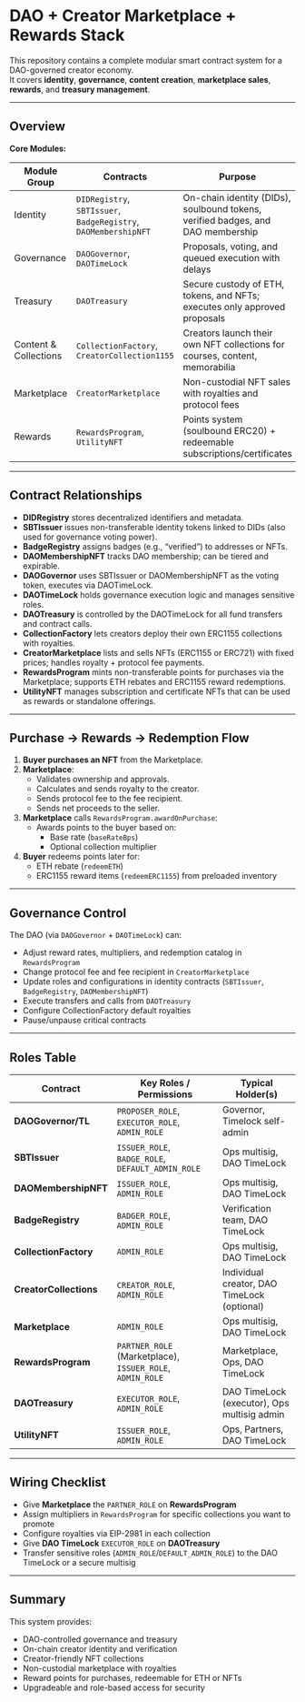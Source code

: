 # DAO + Creator Marketplace + Rewards Stack

This repository contains a complete modular smart contract system for a DAO-governed creator economy.  
It covers **identity**, **governance**, **content creation**, **marketplace sales**, **rewards**, and **treasury management**.

---

## Overview

**Core Modules:**

| Module Group        | Contracts                                                                 | Purpose |
|---------------------|---------------------------------------------------------------------------|---------|
| Identity            | `DIDRegistry`, `SBTIssuer`, `BadgeRegistry`, `DAOMembershipNFT`           | On-chain identity (DIDs), soulbound tokens, verified badges, and DAO membership |
| Governance          | `DAOGovernor`, `DAOTimeLock`                                               | Proposals, voting, and queued execution with delays |
| Treasury            | `DAOTreasury`                                                             | Secure custody of ETH, tokens, and NFTs; executes only approved proposals |
| Content & Collections | `CollectionFactory`, `CreatorCollection1155`                            | Creators launch their own NFT collections for courses, content, memorabilia |
| Marketplace         | `CreatorMarketplace`                                                      | Non-custodial NFT sales with royalties and protocol fees |
| Rewards             | `RewardsProgram`, `UtilityNFT`                                            | Points system (soulbound ERC20) + redeemable subscriptions/certificates |

---

## Contract Relationships

- **DIDRegistry** stores decentralized identifiers and metadata.
- **SBTIssuer** issues non-transferable identity tokens linked to DIDs (also used for governance voting power).
- **BadgeRegistry** assigns badges (e.g., “verified”) to addresses or NFTs.
- **DAOMembershipNFT** tracks DAO membership; can be tiered and expirable.
- **DAOGovernor** uses SBTIssuer or DAOMembershipNFT as the voting token, executes via DAOTimeLock.
- **DAOTimeLock** holds governance execution logic and manages sensitive roles.
- **DAOTreasury** is controlled by the DAOTimeLock for all fund transfers and contract calls.
- **CollectionFactory** lets creators deploy their own ERC1155 collections with royalties.
- **CreatorMarketplace** lists and sells NFTs (ERC1155 or ERC721) with fixed prices; handles royalty + protocol fee payments.
- **RewardsProgram** mints non-transferable points for purchases via the Marketplace; supports ETH rebates and ERC1155 reward redemptions.
- **UtilityNFT** manages subscription and certificate NFTs that can be used as rewards or standalone offerings.

---

## Purchase → Rewards → Redemption Flow

1. **Buyer purchases an NFT** from the Marketplace.
2. **Marketplace**:
   - Validates ownership and approvals.
   - Calculates and sends royalty to the creator.
   - Sends protocol fee to the fee recipient.
   - Sends net proceeds to the seller.
3. **Marketplace** calls `RewardsProgram.awardOnPurchase`:
   - Awards points to the buyer based on:
     - Base rate (`baseRateBps`)
     - Optional collection multiplier
4. **Buyer** redeems points later for:
   - ETH rebate (`redeemETH`)
   - ERC1155 reward items (`redeemERC1155`) from preloaded inventory

---

## Governance Control

The DAO (via `DAOGovernor` + `DAOTimeLock`) can:

- Adjust reward rates, multipliers, and redemption catalog in `RewardsProgram`
- Change protocol fee and fee recipient in `CreatorMarketplace`
- Update roles and configurations in identity contracts (`SBTIssuer`, `BadgeRegistry`, `DAOMembershipNFT`)
- Execute transfers and calls from `DAOTreasury`
- Configure CollectionFactory default royalties
- Pause/unpause critical contracts

---

## Roles Table

| Contract              | Key Roles / Permissions                           | Typical Holder(s)                           |
|-----------------------|---------------------------------------------------|----------------------------------------------|
| **DAOGovernor/TL**    | `PROPOSER_ROLE`, `EXECUTOR_ROLE`, `ADMIN_ROLE`     | Governor, Timelock self-admin                |
| **SBTIssuer**         | `ISSUER_ROLE`, `BADGE_ROLE`, `DEFAULT_ADMIN_ROLE`  | Ops multisig, DAO TimeLock                   |
| **DAOMembershipNFT**  | `ISSUER_ROLE`, `ADMIN_ROLE`                        | Ops multisig, DAO TimeLock                   |
| **BadgeRegistry**     | `BADGER_ROLE`, `ADMIN_ROLE`                        | Verification team, DAO TimeLock              |
| **CollectionFactory** | `ADMIN_ROLE`                                       | Ops multisig, DAO TimeLock                   |
| **CreatorCollections**| `CREATOR_ROLE`, `ADMIN_ROLE`                       | Individual creator, DAO TimeLock (optional)  |
| **Marketplace**       | `ADMIN_ROLE`                                       | Ops multisig, DAO TimeLock                   |
| **RewardsProgram**    | `PARTNER_ROLE` (Marketplace), `ISSUER_ROLE`, `ADMIN_ROLE` | Marketplace, Ops, DAO TimeLock       |
| **DAOTreasury**       | `EXECUTOR_ROLE`, `ADMIN_ROLE`                      | DAO TimeLock (executor), Ops multisig admin  |
| **UtilityNFT**        | `ISSUER_ROLE`, `ADMIN_ROLE`                        | Ops, Partners, DAO TimeLock                  |

---

## Wiring Checklist

- Give **Marketplace** the `PARTNER_ROLE` on **RewardsProgram**
- Assign multipliers in `RewardsProgram` for specific collections you want to promote
- Configure royalties via EIP-2981 in each collection
- Give **DAO TimeLock** `EXECUTOR_ROLE` on **DAOTreasury**
- Transfer sensitive roles (`ADMIN_ROLE`/`DEFAULT_ADMIN_ROLE`) to the DAO TimeLock or a secure multisig

---

## Summary

This system provides:
- DAO-controlled governance and treasury
- On-chain creator identity and verification
- Creator-friendly NFT collections
- Non-custodial marketplace with royalties
- Reward points for purchases, redeemable for ETH or NFTs
- Upgradeable and role-based access for security
